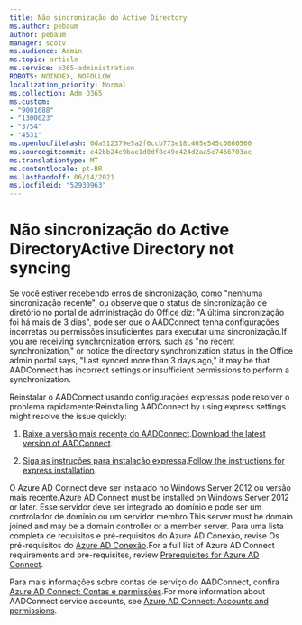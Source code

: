 ```yaml
---
title: Não sincronização do Active Directory
ms.author: pebaum
author: pebaum
manager: scotv
ms.audience: Admin
ms.topic: article
ms.service: o365-administration
ROBOTS: NOINDEX, NOFOLLOW
localization_priority: Normal
ms.collection: Adm_O365
ms.custom:
- "9001688"
- "1300023"
- "3754"
- "4531"
ms.openlocfilehash: 0da512379e5a2f6ccb773e18c465e545c0660560
ms.sourcegitcommit: e42bb24c9bae1d0df8c49c424d2aa5e7466703ac
ms.translationtype: MT
ms.contentlocale: pt-BR
ms.lasthandoff: 06/14/2021
ms.locfileid: "52930963"
---
```

# <a name="active-directory-not-syncing"></a><span data-ttu-id="3a4f5-102">Não sincronização do Active Directory</span><span class="sxs-lookup"><span data-stu-id="3a4f5-102">Active Directory not syncing</span></span>

<span data-ttu-id="3a4f5-103">Se você estiver recebendo erros de sincronização, como "nenhuma sincronização recente", ou observe que o status de sincronização de diretório no portal de administração do Office diz: "A última sincronização foi há mais de 3 dias", pode ser que o AADConnect tenha configurações incorretas ou permissões insuficientes para executar uma sincronização.</span><span class="sxs-lookup"><span data-stu-id="3a4f5-103">If you are receiving synchronization errors, such as "no recent synchronization," or notice the directory synchronization status in the Office admin portal says, "Last synced more than 3 days ago," it may be that AADConnect has incorrect settings or insufficient permissions to perform a synchronization.</span></span>  

<span data-ttu-id="3a4f5-104">Reinstalar o AADConnect usando configurações expressas pode resolver o problema rapidamente:</span><span class="sxs-lookup"><span data-stu-id="3a4f5-104">Reinstalling AADConnect by using express settings might resolve the issue quickly:</span></span>

1. <span data-ttu-id="3a4f5-105">[Baixe a versão mais recente do AADConnect](https://go.microsoft.com/fwlink/?LinkId=615771).</span><span class="sxs-lookup"><span data-stu-id="3a4f5-105">[Download the latest version of AADConnect](https://go.microsoft.com/fwlink/?LinkId=615771).</span></span>

2. <span data-ttu-id="3a4f5-106">[Siga as instruções para instalação expressa](/azure/active-directory/hybrid/how-to-connect-install-express).</span><span class="sxs-lookup"><span data-stu-id="3a4f5-106">[Follow the instructions for express installation](/azure/active-directory/hybrid/how-to-connect-install-express).</span></span>

<span data-ttu-id="3a4f5-107">O Azure AD Connect deve ser instalado no Windows Server 2012 ou versão mais recente.</span><span class="sxs-lookup"><span data-stu-id="3a4f5-107">Azure AD Connect must be installed on Windows Server 2012 or later.</span></span> <span data-ttu-id="3a4f5-108">Esse servidor deve ser integrado ao domínio e pode ser um controlador de domínio ou um servidor membro.</span><span class="sxs-lookup"><span data-stu-id="3a4f5-108">This server must be domain joined and may be a domain controller or a member server.</span></span> <span data-ttu-id="3a4f5-109">Para uma lista completa de requisitos e pré-requisitos do Azure AD Conexão, revise Os pré-requisitos do [Azure AD Conexão](/azure/active-directory/hybrid/how-to-connect-install-prerequisites).</span><span class="sxs-lookup"><span data-stu-id="3a4f5-109">For a full list of Azure AD Connect requirements and pre-requisites, review [Prerequisites for Azure AD Connect](/azure/active-directory/hybrid/how-to-connect-install-prerequisites).</span></span>

<span data-ttu-id="3a4f5-110">Para mais informações sobre contas de serviço do AADConnect, confira [Azure AD Connect: Contas e permissões](/azure/active-directory/hybrid/reference-connect-accounts-permissions).</span><span class="sxs-lookup"><span data-stu-id="3a4f5-110">For more information about AADConnect service accounts, see [Azure AD Connect: Accounts and permissions](/azure/active-directory/hybrid/reference-connect-accounts-permissions).</span></span>
